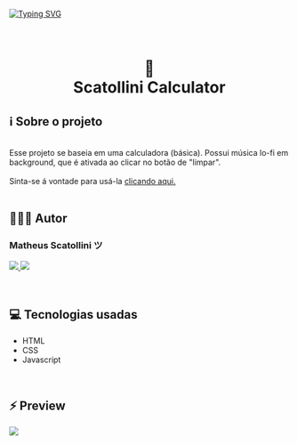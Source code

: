 <a href="https://git.io/typing-svg"><img src="https://readme-typing-svg.demolab.com?font=Fira+Code&size=18&pause=1000&color=705BF7&background=55FF5600&width=435&lines=Ol%C3%A1%2C+essa+%C3%A9+a+minha+calculadora+%3A)" alt="Typing SVG" /></a>
<h1 align="center"><br>
🧮
</br>
Scatollini Calculator
</h1>
 
## ℹ️ Sobre o projeto

</br>
Esse projeto se baseia em uma calculadora (básica). Possui música lo-fi em background, que é ativada ao clicar no botão de "limpar".
<br>
<br>
Sinta-se á vontade para usá-la <a href="https://scatollinidev.github.io/Calculadora/"> clicando aqui. </a>
</br>
</br>

## 👨🏻‍💻 Autor
### Matheus Scatollini ツ
<a href="https://www.instagram.com/scatollinisccp/" alt="Instagram">
    <img src="https://img.shields.io/badge/-Instagram-ff3a5e?style=for-the-badge&logo=Instagram&logoColor=FFF"/>
<a href="mailto:mathscato@gmail.com" alt="Gmail">
    <img src="https://img.shields.io/badge/e‑mail-D14836.svg?style=for-the-badge&logo=GMail&logoColor=white"/>
</a>
</a>
</br>
<br>
</br>

## 💻 Tecnologias usadas
* HTML
* CSS
* Javascript
<br>

## ⚡ Preview
<img src="https://i.imgur.com/gifsH9i.png"/>
</br>
